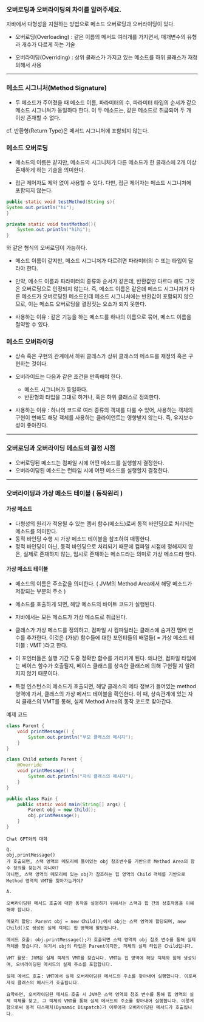 ### 오버로딩과 오버라이딩의 차이를 알려주세요.

자바에서 다형성을 지원하는 방법으로
메소드 오버로딩과 오버라이딩이 있다.

- 오버로딩(Overloading)
: 같은 이름의 메서드 여러개를 가지면서,
매개변수의 유형과 개수가 다르게 하는 기술

- 오버라이딩(Overriding)
: 상위 클래스가 가지고 있는 메소드를 하위 클래스가 재정의해서 사용

---

### 메소드 시그니처(Method Signature)

- 두 메소드가 주어졌을 때
메소드 이름, 파라미터의 수, 파라미터 타입의 순서가 같으
메소드 시그니처가 동일하다 한다.
이 두 메소드는, 같은 메소드로 취급되어 두 개 이상 존재할 수 없다.

cf. 반환형(Return Type)은 메서드 시그니처에 포함되지 않는다.

### 메소드 오버로딩
- 메소드의 이름은 같지만,
메소드의 시그니처가 다른 메소드가 한 클래스에 2개 이상 존재하게 하는 기술을 의미한다.

- 접근 제어자도 제약 없이 사용할 수 있다. 다만, 접근 제어자는 메소드 시그니처에 포함되지 않는다.

```java
public static void testMethod(String s){
System.out.println("hi");
}

private static void testMethod(){
    System.out.println("hihi");
}
```
와 같은 형식의 오버로딩이 가능하다.

- 메소드 이름이 같지만, 메소드 시그니처가 다르려면
파라미터의 수 또는 타입이 달라야 한다.

- 만약, 메소드 이름과 파라미터의 종류와 순서가 같은데,
반환값만 다르다 해도 그것은 오버로딩으로 인정되지 않는다.
즉, 메소드 이름은 같은데 메소드 시그니처가 다른 메소드가 오버로딩된 메소드인데
메소드 시그니처에는 반환값이 포함되지 않으므로, 이는 메소드 오버로딩을 결정짓는 요소가 되지 못한다.

- 사용하는 이유 : 같은 기능을 하는 메소드를 하나의 이름으로 묶어, 메소드 이름을 절약할 수 있다.

### 메소드 오버라이딩
- 상속 혹은 구현의 관계에서 하위 클래스가 상위 클래스의 메소드를 재정의 혹은 구현하는 것이다.
- 오버라이드는 다음과 같은 조건을 만족해야 한다.
  - 메소드 시그니처가 동일하다.
  - 반환형의 타입을 그대로 하거나, 혹은 하위 클래스로 정의한다.

- 사용하는 이유 : 하나의 코드로 여러 종류의 객체를 다룰 수 있어, 사용하는 객체의 구현이 변해도 해당 객체를 사용하는 클라이언트는 영향받지 않는다.
즉, 유지보수성이 좋아진다.

---

### 오버로딩과 오버라이딩 메소드의 결정 시점
- 오버로딩된 메소드는 컴파일 시에 어떤 메소드를 실행할지 결정한다.
- 오버라이딩된 메소드는 런타임 시에 어떤 메소드를 실행할지 결정한다.

---
### 오버라이딩과 가상 메소드 테이블 ( 동작원리 )

#### 가상 메소드
- 다형성의 원리가 적용될 수 있는 멤버 함수(메소드)로써
동적 바인딩으로 처리되는 메소드를 의미한다.
- 동적 바인딩 수행 시 가상 메소드 테이블을 참조하여 매핑한다.
- 정적 바인딩이 아닌, 동적 바인딩으로 처리되기 때문에
컴파일 시점에 정해지지 않은, 실제로 존재하지 않는, 임시로 존재하는 메소드라는 의미로 가상 메소드라 한다.

#### 가상 메소드 테이블

- 메소드의 이름은 주소값을 의미한다.
  ( JVM의 Method Area에서 해당 메소드가 저장되는 부분의 주소 )

- 메소드를 호출하게 되면, 해당 메소드의 바이트 코드가 실행된다.

- 자바에서는 모든 메소드가 가상 메소드로 취급된다.

- 클래스가 가상 메소드를 정의하고, 컴파일 시 컴파일러는 클래스에 숨겨진 멤머 변수를 추가한다.
이것은 (가상) 함수들에 대한 포인터들의 배열들( = 가상 메소드 테이블 : VMT )라고 한다.

- 이 포인터들은 실행 기간 도중 정확한 함수를 가리키게 된다.
왜냐면, 컴파일 타임에는 베이스 함수가 호출될지, 베이스 클래스를 상속한 클래스에 의해 구현될 지 알려지지 않기 때문이다.

- 특정 인스턴스의 메소드가 호출되면,
해당 클래스의 메타 정보가 들어있는 method 영역에 가서,
클래스의 가상 메서드 테이블을 확인한다.
이 때, 상속관계에 있는 자식 클래스의 VMT를 통해, 실제 Method Area의 동작 코드로 찾아간다.

예제 코드
```java
class Parent {
    void printMessage() {
        System.out.println("부모 클래스의 메시지");
    }
}

class Child extends Parent {
    @Override
    void printMessage() {
        System.out.println("자식 클래스의 메시지");
    }
}

public class Main {
    public static void main(String[] args) {
        Parent obj = new Child();
        obj.printMessage();
    }
}
```

```text
Chat GPT와의 대화

Q.
obj,printMessage()
가 호출되면, 스택 영역의 메모리에 들어있는 obj 참조변수를 기반으로 Method Area의 함수 정의를 찾는거 아니야?
아니면, 스택 영역의 메모리에 있는 obj가 참조하는 힙 영역의 Child 객체를 기반으로 Method 영역의 VMT를 찾아가는거야?

A.

오버라이딩된 메서드 호출에 대한 동작을 설명하기 위해서는 스택과 힙 간의 상호작용을 이해해야 합니다.

메모리 할당: Parent obj = new Child();에서 obj는 스택 영역에 할당되며, new Child()로 생성된 실제 객체는 힙 영역에 할당됩니다.

메서드 호출: obj.printMessage();가 호출되면 스택 영역의 obj 참조 변수를 통해 실제 객체를 찾습니다. 여기서 obj의 타입은 Parent이지만, 객체의 실제 타입은 Child입니다.

VMT 활용: JVM은 실제 객체의 VMT를 찾습니다. VMT는 힙 영역에 해당 객체와 함께 생성되며, 오버라이딩된 메서드의 실제 주소를 포함합니다.

실제 메서드 호출: VMT에서 실제 오버라이딩된 메서드의 주소를 찾아내어 실행합니다. 이로써 자식 클래스의 메서드가 호출됩니다.

요약하면, 오버라이딩된 메서드 호출 시 JVM은 스택 영역의 참조 변수를 통해 힙 영역의 실제 객체를 찾고, 그 객체의 VMT를 통해 실제 메서드의 주소를 찾아내어 실행합니다. 이렇게 함으로써 동적 디스패치(Dynamic Dispatch)가 이루어져 오버라이딩된 메서드가 호출됩니다.
```